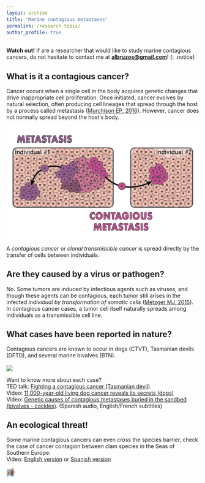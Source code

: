 ```yaml
---
layout: archive
title: "Marine contagious metastases"
permalink: /research-topic/
author_profile: true
---
```


**Watch out!** If are a researcher that would like to study marine contagious cancers, do not hesitate to contact me at **albruzos@gmail.com**!
{: .notice}

## What is it a contagious cancer?
Cancer occurs when a single cell in the body acquires genetic changes that drive inappropriate cell proliferation. Once initiated, cancer evolves by natural selection, often producing cell lineages that spread through the host by a process called metastasis ([Murchison EP, 2016](https://www.nature.com/articles/nature18455)). However, cancer does not normally spread beyond the host's body. 

<a href="https://commons.wikimedia.org/wiki/File:Metastasis-vs-MetastasisContagiosa_AliciaLBruzos.png" target="_self"> 
<img align="center" src="/images/Metastasis-vs-MetastasisContagiosa-eng-01.png"/> 
</a>

A *contagious cancer* or *clonal transmissible cancer* is spread directly by the transfer of cells between individuals.

## Are they caused by a virus or pathogen?
No. Some tumors are induced by infectious agents such as viruses, and though these agents can be contagious, each tumor still arises in the infected *individual by transformation of somatic cells* ([Metzger MJ, 2015](https://www.cell.com/cell/fulltext/S0092-8674(15)00243-3?_returnURL=https%3A%2F%2Flinkinghub.elsevier.com%2Fretrieve%2Fpii%2FS0092867415002433%3Fshowall%3Dtrue#secsectitle0025)). In contagious cancer cases, a tumor cell itself naturally spreads among individuals as a transmissible cell line.  

## What cases have been reported in nature?
Contagious cancers are known to occur in dogs (CTVT), Tasmanian devils (DFTD), and several marine bivalves (BTN).

<a href="https://commons.wikimedia.org/wiki/File:Metastasis-vs-MetastasisContagiosa_AliciaLBruzos.png" target="_self"> 
<img align="center" src="/images/AllContagiousCancers_v2.png"/> 
</a>

Want to know more about each case?  
<i class="fa fa-play-circle" aria-hidden="true"></i> TED talk: [Fighting a contagious cancer (Tasmanian devil)](https://www.ted.com/talks/elizabeth_murchison_fighting_a_contagious_cancer)  
<i class="fa fa-play-circle" aria-hidden="true"></i> Video: [11,000-year-old living dog cancer reveals its secrets (dogs)](https://youtu.be/FdAY02RT_nc?si=EGE4Z9uosoCUf569)  
<i class="fa fa-play-circle" aria-hidden="true"></i> Video: [Genetic causes of contagious metastases buried in the sandbed (bivalves - cockles)](https://youtu.be/JT4hV6yMRwo?si=1sVFgCrO_DyMSLvd). (Spanish audio, English/French subtitles)  

## An ecological threat!
Some marine contagious cancers can even cross the species barrier, check the case of cancer contagion between clam species in the Seas of Southern Europe:  
<i class="fa fa-play-circle" aria-hidden="true"></i> Video: [English version](https://www.youtube.com/watch?v=faL_ALYuP4I&t=7s) or [Spanish version](https://www.youtube.com/watch?v=717MLSNLoUY)  

<a href="https://albruzos.github.io/publication/2022-01-18-PAPER-eLife-ClamsContagiousCancers" target="_self"> 
<img width="22" height="25" border="0" align="center" src="/images/Chirla-to-Carneiro_v1.png"/> 
</a>

